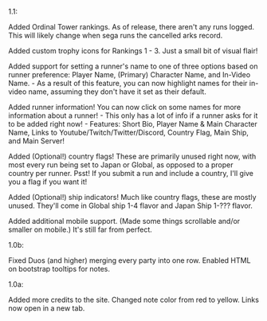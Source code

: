 1.1:

Added Ordinal Tower rankings.
As of release, there aren't any runs logged. This will likely change when sega runs the cancelled arks record.

Added custom trophy icons for Rankings 1 - 3. Just a small bit of visual flair!

Added support for setting a runner's name to one of three options based on runner preference: Player Name, (Primary) Character Name, and In-Video Name.
    - As a result of this feature, you can now highlight names for their in-video name, assuming they don't have it set as their default.

Added runner information! You can now click on some names for more information about a runner!
    - This only has a lot of info if a runner asks for it to be added right now!
    - Features: Short Bio, Player Name & Main Character Name, Links to Youtube/Twitch/Twitter/Discord, Country Flag, Main Ship, and Main Server!

Added (Optional!) country flags! These are primarily unused right now, with most every run being set to Japan or Global, as opposed to a proper country per runner.
Psst! If you submit a run and include a country, I'll give you a flag if you want it!

Added (Optional!) ship indicators! Much like country flags, these are mostly unused. They'll come in Global ship 1-4 flavor and Japan Ship 1-??? flavor.

Added additional mobile support. (Made some things scrollable and/or smaller on mobile.) It's still far from perfect.

1.0b:

Fixed Duos (and higher) merging every party into one row.
Enabled HTML on bootstrap tooltips for notes.

1.0a:

Added more credits to the site.
Changed note color from red to yellow.
Links now open in a new tab.